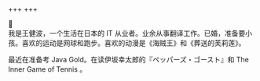+++
+++

👋  
我是王健波，一个生活在日本的 IT 从业者。业余从事翻译工作。已婚，准备要小孩。喜欢的运动是网球和跑步。喜欢的动漫是《海贼王》和《葬送的芙莉莲》。

最近在准备考 Java Gold。在读伊坂幸太郎的『ペッパーズ・ゴースト』和 The Inner Game of Tennis 。